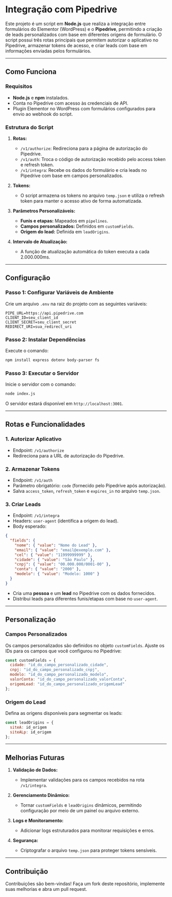 # Integração com Pipedrive

Este projeto é um script em **Node.js** que realiza a integração entre formulários do Elementor (WordPress) e o **Pipedrive**, permitindo a criação de leads personalizados com base em diferentes origens de formulário. O script possui três rotas principais que permitem autorizar o aplicativo no Pipedrive, armazenar tokens de acesso, e criar leads com base em informações enviadas pelos formulários.

---

## **Como Funciona**

### **Requisitos**
- **Node.js** e **npm** instalados.
- Conta no Pipedrive com acesso às credenciais de API.
- Plugin Elementor no WordPress com formulários configurados para envio ao webhook do script.

### **Estrutura do Script**

1. **Rotas:**
   - `/v1/authorize`: Redireciona para a página de autorização do Pipedrive.
   - `/v1/auth`: Troca o código de autorização recebido pelo access token e refresh token.
   - `/v1/integra`: Recebe os dados do formulário e cria leads no Pipedrive com base em campos personalizados.

2. **Tokens:**
   - O script armazena os tokens no arquivo `temp.json` e utiliza o refresh token para manter o acesso ativo de forma automatizada.

3. **Parâmetros Personalizáveis:**
   - **Funis e etapas:** Mapeados em `pipelines`.
   - **Campos personalizados:** Definidos em `customFields`.
   - **Origem do lead:** Definida em `leadOrigins`.

4. **Intervalo de Atualização:**
   - A função de atualização automática do token executa a cada 2.000.000ms.

---

## **Configuração**

### **Passo 1: Configurar Variáveis de Ambiente**
Crie um arquivo `.env` na raiz do projeto com as seguintes variáveis:

```
PIPE_URL=https://api.pipedrive.com
CLIENT_ID=seu_client_id
CLIENT_SECRET=seu_client_secret
REDIRECT_URI=sua_redirect_uri
```

### **Passo 2: Instalar Dependências**
Execute o comando:

```bash
npm install express dotenv body-parser fs
```

### **Passo 3: Executar o Servidor**
Inicie o servidor com o comando:

```bash
node index.js
```

O servidor estará disponível em `http://localhost:3001`.

---

## **Rotas e Funcionalidades**

### **1. Autorizar Aplicativo**
- Endpoint: `/v1/authorize`
- Redireciona para a URL de autorização do Pipedrive.

### **2. Armazenar Tokens**
- Endpoint: `/v1/auth`
- Parâmetro obrigatório: `code` (fornecido pelo Pipedrive após autorização).
- Salva `access_token`, `refresh_token` e `expires_in` no arquivo `temp.json`.

### **3. Criar Leads**
- Endpoint: `/v1/integra`
- Headers: `user-agent` (identifica a origem do lead).
- Body esperado:

```json
{
  "fields": {
    "nome": { "value": "Nome do Lead" },
    "email": { "value": "email@exemplo.com" },
    "cel": { "value": "11999999999" },
    "cidade": { "value": "São Paulo" },
    "cnpj": { "value": "00.000.000/0001-00" },
    "conta": { "value": "2000" },
    "modelo": { "value": "Modelo: 1000" }
  }
}
```

- Cria uma **pessoa** e um **lead** no Pipedrive com os dados fornecidos.
- Distribui leads para diferentes funis/etapas com base no `user-agent`.

---

## **Personalização**

### **Campos Personalizados**
Os campos personalizados são definidos no objeto `customFields`. Ajuste os IDs para os campos que você configurou no Pipedrive:

```javascript
const customFields = {
  cidade: "id_do_campo_personalizado_cidade",
  cnpj: "id_do_campo_personalizado_cnpj",
  modelo: "id_do_campo_personalizado_modelo",
  valorConta: "id_do_campo_personalizado_valorConta",
  origemLead: "id_do_campo_personalizado_origemLead"
};
```

### **Origem do Lead**
Defina as origens disponíveis para segmentar os leads:

```javascript
const leadOrigins = {
  siteA: id_origem
  siteALp: id_origem
};
```

---

## **Melhorias Futuras**
1. **Validação de Dados:**
   - Implementar validações para os campos recebidos na rota `/v1/integra`.

2. **Gerenciamento Dinâmico:**
   - Tornar `customFields` e `leadOrigins` dinâmicos, permitindo configuração por meio de um painel ou arquivo externo.

3. **Logs e Monitoramento:**
   - Adicionar logs estruturados para monitorar requisições e erros.

4. **Segurança:**
   - Criptografar o arquivo `temp.json` para proteger tokens sensíveis.

---

## **Contribuição**
Contribuições são bem-vindas! Faça um fork deste repositório, implemente suas melhorias e abra um pull request.
